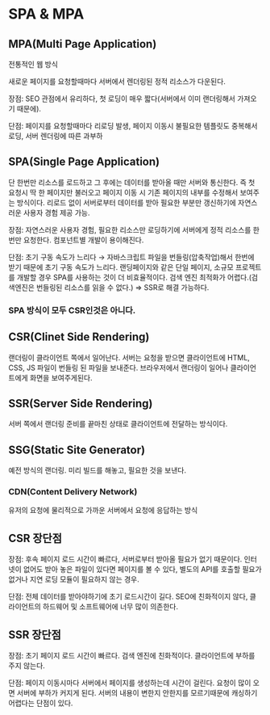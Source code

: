 # SPA & MPA

## MPA(Multi Page Application)

전통적인 웹 방식

새로운 페이지를 요청할때마다 서버에서 렌더링된 정적 리소스가 다운된다.

장점: SEO 관점에서 유리하다, 첫 로딩이 매우 짧다(서버에서 이미 랜더링해서 가져오기 때문에).

단점: 페이지를 요청할때마다 리로딩 발생, 페이지 이동시 불필요한 템플릿도 중복해서 로딩, 서버 렌더링에 따른 과부하

## SPA(Single Page Application)

단 한번만 리소스를 로드하고 그 후에는 데이터를 받아올 때만 서버와 통신한다. 즉 첫 요청시 딱 한 페이지만 불러오고 페이지 이동 시 기존 페이지의 내부를 수정해서 보여주는 방식이다. 리로드 없이 서버로부터 데이터를 받아 필요한 부분만 갱신하기에 자연스러운 사용자 경험 제공 가능.

장점: 자연스러운 사용자 경험, 필요한 리소스만 로딩하기에 서버에게 정적 리소스를 한번만 요청한다. 컴포넌트별 개발이 용이해진다.

단점: 초기 구동 속도가 느리다 → 자바스크립트 파일을 번들링(압축작업)해서 한번에 받기 때문에 초기 구동 속도가 느리다. 랜딩페이지와 같은 단일 페이지, 소규모 프로젝트를 개발할 경우 SPA를 사용하는 것이 더 비효율적이다. 검색 엔진 최적화가 어렵다.(검색엔진은 번들링된 리소스를 읽을 수 없다.) ⇒ SSR로 해결 가능하다.

### SPA 방식이 모두 CSR인것은 아니다.

## CSR(Clinet Side Rendering)

랜더링이 클라이언트 쪽에서 일어난다. 서버는 요청을 받으면 클라이언트에 HTML, CSS, JS 파일이 번들링 된 파일을 보내준다. 브라우저에서 랜더링이 일어나 클라이언트에게 화면을 보여주게된다.

## SSR(Server Side Rendering)

서버 쪽에서 랜더링 준비를 끝마친 상태로 클라이언트에 전달하는 방식이다.

## SSG(Static Site Generator)

예전 방식의 랜더링. 미리 빌드를 해놓고, 필요한 것을 보낸다.

### CDN(Content Delivery Network)

유저의 요청에 물리적으로 가까운 서버에서 요청에 응답하는 방식

## CSR 장단점

장점: 후속 페이지 로드 시간이 빠르다, 서버로부터 받아올 필요가 없기 때문이다. 인터넷이 없어도 받아 놓은 파일이 있다면 페이지를 볼 수 있다, 별도의 API를 호출할 필요가 없거나 지연 로딩 모듈이 필요하지 않는 경우.

단점: 전체 데이터를 받아야하기에 초기 로드시간이 길다. SEO에 친화적이지 않다, 클라이언트의 하드웨어 및 소프트웨어에 너무 많이 의존한다.

## SSR 장단점

장점: 초기 페이지 로드 시간이 빠르다. 검색 엔진에 친화적이다. 클라이언트에 부하를 주지 않는다.

단점: 페이지 이동시마다 서버에서 페이지를 생성하는데 시간이 걸린다. 요청이 많이 오면 서버에 부하가 커지게 된다. 서버의 내용이 변한지 안한지를 모르기때문에 캐싱하기 어렵다는 단점이 있다.
